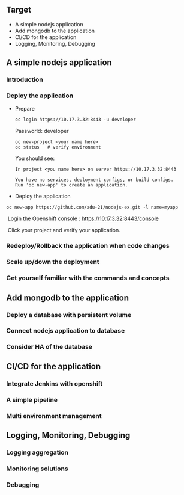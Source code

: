 Target
---------------------------------

- A simple nodejs application
- Add mongodb to the application
- CI/CD for the application
- Logging, Monitoring, Debugging


A simple nodejs application
---------------------------------

### Introduction

### Deploy the application

- Prepare

  ```
  oc login https://10.17.3.32:8443 -u developer
  ```

  Passworld: developer

  ```
  oc new-project <your name here>
  oc status   # verify environment
  ```

  You should see:

  ```
  In project <you name here> on server https://10.17.3.32:8443

  You have no services, deployment configs, or build configs.
  Run 'oc new-app' to create an application.
  ```

- Deploy the application

```
oc new-app https://github.com/adu-21/nodejs-ex.git -l name=myapp
```

​	Login the Openshift console : <https://10.17.3.32:8443/console> 

​	Click your project and verify your application.

### Redeploy/Rollback the application when code changes

### Scale up/down the deployment

### Get yourself familiar with the commands and concepts

Add mongodb to the application
---------------------------------

### Deploy a database with persistent volume

### Connect nodejs application to database

### Consider HA of the database

CI/CD for the application
----------------------------------

### Integrate Jenkins with openshift

### A simple pipeline

### Multi environment management

Logging, Monitoring, Debugging
----------------------------------

### Logging aggregation

### Monitoring solutions

### Debugging







